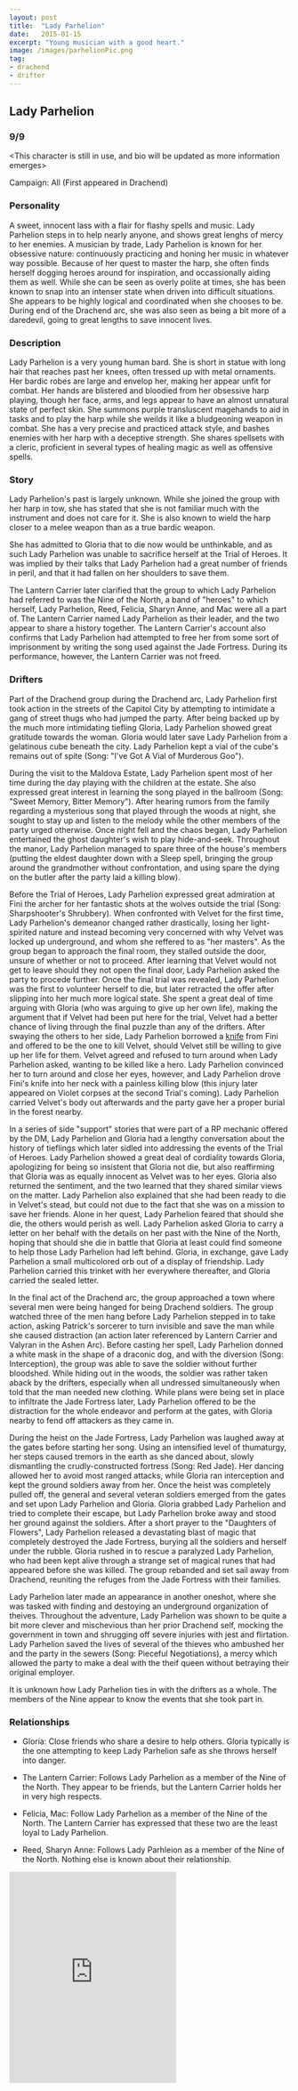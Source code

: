 ```yaml
---
layout: post
title:  "Lady Parhelion"
date:   2015-01-15
excerpt: "Young musician with a good heart."
image: /images/parhelionPic.png
tag:
- drachend
- drifter 
---
```


## Lady Parhelion

### 9/9

<This character is still in use, and bio will be updated as more information emerges>

Campaign: All (First appeared in Drachend)

### Personality
A sweet, innocent lass with a flair for flashy spells and music. Lady Parhelion steps in to help nearly anyone, and shows great lenghs of mercy to her enemies. A musician by trade, Lady Parhelion is known for her obsessive nature: continuously practicing and honing her music in whatever way possible. Because of her quest to master the harp, she often finds herself dogging heroes around for inspiration, and occassionally aiding them as well. While she can be seen as overly polite at times, she has been known to snap into an intenser state when driven into difficult situations. She appears to be highly logical and coordinated when she chooses to be. During end of the Drachend arc, she was also seen as being a bit more of a daredevil, going to great lengths to save innocent lives.

### Description

Lady Parhelion is a very young human bard. She is short in statue with long hair that reaches past her knees, often tressed up with metal ornaments. Her bardic robes are large and envelop her, making her appear unfit for combat. Her hands are blistered and bloodied from her obsessive harp playing, though her face, arms, and legs appear to have an almost unnatural state of perfect skin. She summons purple transluscent magehands to aid in tasks and to play the harp while she weilds it like a bludgeoning weapon in combat. She has a very precise and practiced attack style, and bashes enemies with her harp with a deceptive strength. She shares spellsets with a cleric, proficient in several types of healing magic as well as offensive spells. 

### Story

Lady Parhelion's past is largely unknown. While she joined the group with her harp in tow, she has stated that she is not familiar much with the instrument and does not care for it. She is also known to wield the harp closer to a melee weapon than as a true bardic weapon.

She has admitted to Gloria that to die now would be unthinkable, and as such Lady Parhelion was unable to sacrifice herself at the Trial of Heroes. It was implied by their talks that Lady Parhelion had a great number of friends in peril, and that it had fallen on her shoulders to save them.

The Lantern Carrier later clarified that the group to which Lady Parhelion had referred to was the Nine of the North, a band of "heroes" to which herself, Lady Parhelion, Reed, Felicia, Sharyn Anne, and Mac were all a part of. The Lantern Carrier named Lady Parhelion as their leader, and the two appear to share a history together. The Lantern Carrier's account also confirms that Lady Parhelion had attempted to free her from some sort of imprisonment by writing the song used against the Jade Fortress. During its performance, however, the Lantern Carrier was not freed.

### Drifters

Part of the Drachend group during the Drachend arc, Lady Parhelion first took action in the streets of the Capitol City by attempting to intimidate a gang of street thugs who had jumped the party. After being backed up by the much more intimidating tiefling Gloria, Lady Parhelion showed great gratitude towards the woman. Gloria would later save Lady Parhelion from a gelatinous cube beneath the city. Lady Parhelion kept a vial of the cube's remains out of spite (Song: "I've Got A Vial of Murderous Goo").

During the visit to the Maldova Estate, Lady Parhelion spent most of her time during the day playing with the children at the estate. She also expressed great interest in learning the song played in the ballroom (Song: "Sweet Memory, Bitter Memory"). After hearing rumors from the family regarding a mysterious song that played through the woods at night, she sought to stay up and listen to the melody while the other members of the party urged otherwise. Once night fell and the chaos began, Lady Parhelion entertained the ghost daughter's wish to play hide-and-seek. Throughout the manor, Lady Parhelion managed to spare three of the house's members (putting the eldest daughter down with a Sleep spell, bringing the group around the grandmother without confrontation, and using spare the dying on the butler after the party laid a killing blow). 

Before the Trial of Heroes, Lady Parhelion expressed great admiration at Fini the archer for her fantastic shots at the wolves outside the trial (Song: Sharpshooter's Shrubbery). When confronted with Velvet for the first time, Lady Parhelion's demeanor changed rather drastically, losing her light-spirited nature and instead becoming very concerned with why Velvet was locked up underground, and whom she reffered to as "her masters". As the group began to approach the final room, they stalled outside the door, unsure of whether or not to proceed. After learning that Velvet would not get to leave should they not open the final door, Lady Parhelion asked the party to procede further. Once the final trial was revealed, Lady Parhelion was the first to volunteer herself to die, but later retracted the offer after slipping into her much more logical state. She spent a great deal of time arguing with Gloria (who was arguing to give up her own life), making the argument that if Velvet had been put here for the trial, Velvet had a better chance of living through the final puzzle than any of the drifters. After swaying the others to her side, Lady Parhelion borrowed a <a href="https://drifter-handbook.github.io/parhelion9" >knife</a> from Fini and offered to be the one to kill Velvet, should Velvet still be willing to give up her life for them. Velvet agreed and refused to turn around when Lady Parhelion asked, wanting to be killed like a hero. Lady Parhelion convinced her to turn around and close her eyes, however, and Lady Parhelion drove Fini's knife into her neck with a painless killing blow (this injury later appeared on Violet corpses at the second Trial's coming). Lady Parhelion carried Velvet's body out afterwards and the party gave her a proper burial in the forest nearby.

In a series of side "support" stories that were part of a RP mechanic offered by the DM, Lady Parhelion and Gloria had a lengthy conversation about the history of tieflings which later sidled into addressing the events of the Trial of Heroes. Lady Parhelion showed a great deal of cordiality towards Gloria, apologizing for being so insistent that Gloria not die, but also reaffirming that Gloria was as equally innocent as Velvet was to her eyes. Gloria also returned the sentiment, and the two learned that they shared similar views on the matter. Lady Parhelion also explained that she had been ready to die in Velvet's stead, but could not due to the fact that she was on a mission to save her friends. Alone in her quest, Lady Parhelion feared that should she die, the others would perish as well. Lady Parhelion asked Gloria to carry a letter on her behalf with the details on her past with the Nine of the North, hoping that should she die in battle that Gloria at least could find someone to help those Lady Parhelion had left behind. Gloria, in exchange, gave Lady Parhelion a small multicolored orb out of a display of friendship. Lady Parhelion carried this trinket with her everywhere thereafter, and Gloria carried the sealed letter.

In the final act of the Drachend arc, the group approached a town where several men were being hanged for being Drachend soldiers. The group watched three of the men hang before Lady Parhelion stepped in to take action, asking Patrick's sorcerer to turn invisible and save the man while she caused distraction (an action later referenced by Lantern Carrier and Valyran in the Ashen Arc). Before casting her spell, Lady Parhelion donned a white mask in the shape of a draconic dog, and with the diversion (Song: Interception), the group was able to save the soldier without further bloodshed. While hiding out in the woods, the soldier was rather taken aback by the drifters, especially when all undressed simultaneously when told that the man needed new clothing. While plans were being set in place to infiltrate the Jade Fortress later, Lady Parhelion offered to be the distraction for the whole endeavor and perform at the gates, with Gloria nearby to fend off attackers as they came in.

During the heist on the Jade Fortress, Lady Parhelion was laughed away at the gates before starting her song. Using an intensified level of thumaturgy, her steps caused tremors in the earth as she danced about, slowly dismantling the crudly-constructed fortress (Song: Red Jade). Her dancing allowed her to avoid most ranged attacks, while Gloria ran interception and kept the ground soldiers away from her. Once the heist was completely pulled off, the general and several veteran soldiers emerged from the gates and set upon Lady Parhelion and Gloria. Gloria grabbed Lady Parhelion and tried to complete their escape, but Lady Parhelion broke away and stood her ground against the soldiers. After a short prayer to the "Daughters of Flowers", Lady Parhelion released a devastating blast of magic that completely destroyed the Jade Fortress, burying all the soldiers and herself under the rubble. Gloria rushed in to rescue a paralyzed Lady Parhelion, who had been kept alive through a strange set of magical runes that had appeared before she was killed. The group rebanded and set sail away from Drachend, reuniting the refuges from the Jade Fortress with their families. 

Lady Parhelion later made an appearance in another oneshot, where she was tasked with finding and destoying an underground organization of theives. Throughout the adventure, Lady Parhelion was shown to be quite a bit more clever and mischevious than her prior Drachend self, mocking the government in town and shrugging off severe injuries with jest and flirtation. Lady Parhelion saved the lives of several of the thieves who ambushed her and the party in the sewers (Song: Pieceful Negotiations), a mercy which allowed the party to make a deal with the theif queen without betraying their original employer.

It is unknown how Lady Parhelion ties in with the drifters as a whole. The members of the Nine appear to know the events that she took part in.

### Relationships

- Gloria: Close friends who share a desire to help others. Gloria typically is the one attempting to keep Lady Parhelion safe as she throws herself into danger.

- The Lantern Carrier: Follows Lady Parhelion as a member of the Nine of the North. They appear to be friends, but the Lantern Carrier holds her in very high respects.

- Felicia, Mac: Follow Lady Parhelion as a member of the Nine of the North. The Lantern Carrier has expressed that these two are the least loyal to Lady Parhelion.

- Reed, Sharyn Anne: Follows Lady Parhleion as a member of the Nine of the North. Nothing else is known about their relationship.

<iframe src="https://open.spotify.com/embed/playlist/3wKPkBZEieVdPA9VuyG00o" width="300" height="380" frameborder="0" allowtransparency="true" allow="encrypted-media"></iframe>
